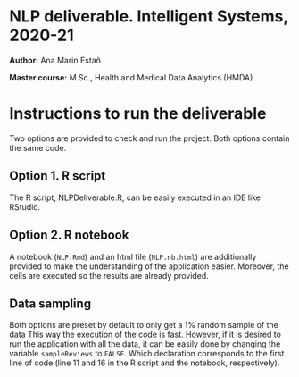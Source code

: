 # NLP deliverable. Intelligent Systems, 2020-21

**Author:** Ana Marin Estañ

**Master course:** M.Sc., Health and Medical Data Analytics (HMDA)

# Instructions to run the deliverable

Two options are provided to check and run the project. Both options contain the same code.

## Option 1. R script
The R script,  NLPDeliverable.R, can be easily executed in an IDE like RStudio.

## Option 2. R notebook
A notebook (``NLP.Rmd``) and an html file (``NLP.nb.html``) are additionally provided to make the understanding of the application easier. Moreover, the cells are executed so the results are already provided. 

## Data sampling
Both options are preset by default to only get a 1% random sample of the data This way the execution of the code is fast. 
However, if it is desired to run the application with all the data, it can be easily done by changing the variable ``sampleReviews`` to ``FALSE``. Which declaration corresponds to the first line of code (line 11 and 16 in the R script and the notebook, respectively).
